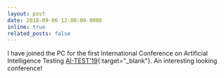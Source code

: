 ```yaml
---
layout: post
date: 2018-09-06 12:00:00-0000
inline: true
related_posts: false
---
```


I have joined the PC for the first International Conference on Artificial Intelligence Testing [AI-TEST'19](http://ieeeaitests.com/){:target="\_blank"}. An interesting looking conference!
